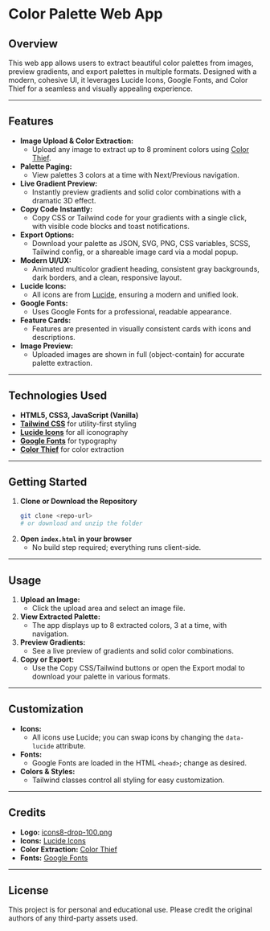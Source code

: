 # Color Palette Web App

## Overview

This web app allows users to extract beautiful color palettes from images, preview gradients, and export palettes in multiple formats. Designed with a modern, cohesive UI, it leverages Lucide Icons, Google Fonts, and Color Thief for a seamless and visually appealing experience.

---

## Features

- **Image Upload & Color Extraction:**
  - Upload any image to extract up to 8 prominent colors using [Color Thief](https://lokeshdhakar.com/projects/color-thief/).
- **Palette Paging:**
  - View palettes 3 colors at a time with Next/Previous navigation.
- **Live Gradient Preview:**
  - Instantly preview gradients and solid color combinations with a dramatic 3D effect.
- **Copy Code Instantly:**
  - Copy CSS or Tailwind code for your gradients with a single click, with visible code blocks and toast notifications.
- **Export Options:**
  - Download your palette as JSON, SVG, PNG, CSS variables, SCSS, Tailwind config, or a shareable image card via a modal popup.
- **Modern UI/UX:**
  - Animated multicolor gradient heading, consistent gray backgrounds, dark borders, and a clean, responsive layout.
- **Lucide Icons:**
  - All icons are from [Lucide](https://lucide.dev/), ensuring a modern and unified look.
- **Google Fonts:**
  - Uses Google Fonts for a professional, readable appearance.
- **Feature Cards:**
  - Features are presented in visually consistent cards with icons and descriptions.
- **Image Preview:**
  - Uploaded images are shown in full (object-contain) for accurate palette extraction.

---

## Technologies Used

- **HTML5, CSS3, JavaScript (Vanilla)**
- **[Tailwind CSS](https://tailwindcss.com/)** for utility-first styling
- **[Lucide Icons](https://lucide.dev/)** for all iconography
- **[Google Fonts](https://fonts.google.com/)** for typography
- **[Color Thief](https://lokeshdhakar.com/projects/color-thief/)** for color extraction

---

## Getting Started

1. **Clone or Download the Repository**
   ```bash
   git clone <repo-url>
   # or download and unzip the folder
   ```
2. **Open `index.html` in your browser**
   - No build step required; everything runs client-side.

---

## Usage

1. **Upload an Image:**
   - Click the upload area and select an image file.
2. **View Extracted Palette:**
   - The app displays up to 8 extracted colors, 3 at a time, with navigation.
3. **Preview Gradients:**
   - See a live preview of gradients and solid color combinations.
4. **Copy or Export:**
   - Use the Copy CSS/Tailwind buttons or open the Export modal to download your palette in various formats.

---

## Customization

- **Icons:**
  - All icons use Lucide; you can swap icons by changing the `data-lucide` attribute.
- **Fonts:**
  - Google Fonts are loaded in the HTML `<head>`; change as desired.
- **Colors & Styles:**
  - Tailwind classes control all styling for easy customization.

---

## Credits

- **Logo:** [icons8-drop-100.png](https://icons8.com/icons/set/drop)
- **Icons:** [Lucide Icons](https://lucide.dev/)
- **Color Extraction:** [Color Thief](https://lokeshdhakar.com/projects/color-thief/)
- **Fonts:** [Google Fonts](https://fonts.google.com/)

---

## License

This project is for personal and educational use. Please credit the original authors of any third-party assets used. 